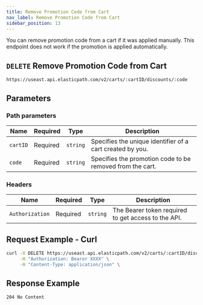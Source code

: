 ```yaml
---
title: Remove Promotion Code from Cart
nav_label: Remove Promotion Code from Cart
sidebar_position: 13
---
```


You can remove promotion code from a cart if it was applied manually. This endpoint does not work if the promotion is applied automatically.

## `DELETE` Remove Promotion Code from Cart

```http
https://useast.api.elasticpath.com/v2/carts/:cartID/discounts/:code
```

## Parameters

### Path parameters

| Name | Required | Type | Description |
| --- | --- | --- | --- |
| `cartID` | Required | `string` | Specifies the unique identifier of a cart created by you. |
| `code` | Required | `string` | Specifies the promotion code to be removed from the cart. |

### Headers

| Name | Required | Type | Description |
| --- | --- | --- | --- |
| `Authorization` | Required | `string` | The Bearer token required to get access to the API. |

## Request Example - Curl

```bash
curl -X DELETE https://useast.api.elasticpath.com/v2/carts/:cartID/discounts/:code \
     -H "Authorization: Bearer XXXX" \
     -H "Content-Type: application/json" \
```

## Response Example

`204 No Content`
